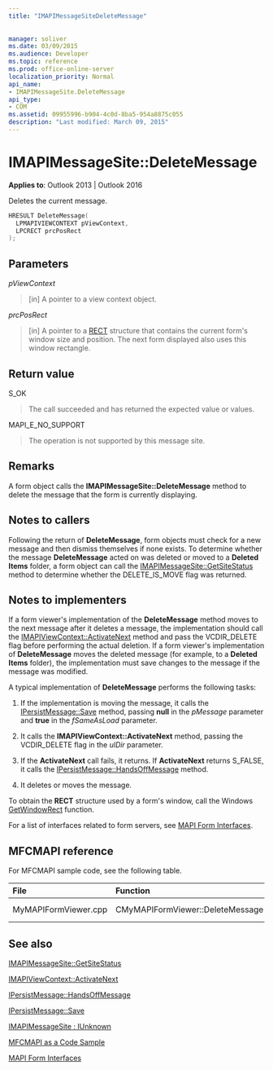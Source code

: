 ```yaml
---
title: "IMAPIMessageSiteDeleteMessage"
 
 
manager: soliver
ms.date: 03/09/2015
ms.audience: Developer
ms.topic: reference
ms.prod: office-online-server
localization_priority: Normal
api_name:
- IMAPIMessageSite.DeleteMessage
api_type:
- COM
ms.assetid: 09955996-b904-4c0d-8ba5-954a8875c055
description: "Last modified: March 09, 2015"
---
```


# IMAPIMessageSite::DeleteMessage

  
  
**Applies to**: Outlook 2013 | Outlook 2016 
  
Deletes the current message.
  
```cpp
HRESULT DeleteMessage(
  LPMAPIVIEWCONTEXT pViewContext,
  LPCRECT prcPosRect
);
```

## Parameters

 _pViewContext_
  
> [in] A pointer to a view context object.
    
 _prcPosRect_
  
> [in] A pointer to a [RECT](http://msdn.microsoft.com/en-us/library/dd162897%28VS.85%29.aspx) structure that contains the current form's window size and position. The next form displayed also uses this window rectangle. 
    
## Return value

S_OK 
  
> The call succeeded and has returned the expected value or values.
    
MAPI_E_NO_SUPPORT 
  
> The operation is not supported by this message site.
    
## Remarks

A form object calls the **IMAPIMessageSite::DeleteMessage** method to delete the message that the form is currently displaying. 
  
## Notes to callers

Following the return of **DeleteMessage**, form objects must check for a new message and then dismiss themselves if none exists. To determine whether the message **DeleteMessage** acted on was deleted or moved to a **Deleted Items** folder, a form object can call the [IMAPIMessageSite::GetSiteStatus](imapimessagesite-getsitestatus.md) method to determine whether the DELETE_IS_MOVE flag was returned. 
  
## Notes to implementers

If a form viewer's implementation of the **DeleteMessage** method moves to the next message after it deletes a message, the implementation should call the [IMAPIViewContext::ActivateNext](imapiviewcontext-activatenext.md) method and pass the VCDIR_DELETE flag before performing the actual deletion. If a form viewer's implementation of **DeleteMessage** moves the deleted message (for example, to a **Deleted Items** folder), the implementation must save changes to the message if the message was modified. 
  
A typical implementation of **DeleteMessage** performs the following tasks: 
  
1. If the implementation is moving the message, it calls the [IPersistMessage::Save](ipersistmessage-save.md) method, passing **null** in the  _pMessage_ parameter and **true** in the  _fSameAsLoad_ parameter. 
    
2. It calls the **IMAPIViewContext::ActivateNext** method, passing the VCDIR_DELETE flag in the  _ulDir_ parameter. 
    
3. If the **ActivateNext** call fails, it returns. If **ActivateNext** returns S_FALSE, it calls the [IPersistMessage::HandsOffMessage](ipersistmessage-handsoffmessage.md) method. 
    
4. It deletes or moves the message.
    
To obtain the **RECT** structure used by a form's window, call the Windows [GetWindowRect](http://msdn.microsoft.com/en-us/library/ms633519) function. 
  
For a list of interfaces related to form servers, see [MAPI Form Interfaces](mapi-form-interfaces.md).
  
## MFCMAPI reference

For MFCMAPI sample code, see the following table.
  
|**File**|**Function**|**Comment**|
|:-----|:-----|:-----|
|MyMAPIFormViewer.cpp  <br/> |CMyMAPIFormViewer::DeleteMessage  <br/> |Not implemented.  <br/> |
   
## See also



[IMAPIMessageSite::GetSiteStatus](imapimessagesite-getsitestatus.md)
  
[IMAPIViewContext::ActivateNext](imapiviewcontext-activatenext.md)
  
[IPersistMessage::HandsOffMessage](ipersistmessage-handsoffmessage.md)
  
[IPersistMessage::Save](ipersistmessage-save.md)
  
[IMAPIMessageSite : IUnknown](imapimessagesiteiunknown.md)


[MFCMAPI as a Code Sample](mfcmapi-as-a-code-sample.md)
  
[MAPI Form Interfaces](mapi-form-interfaces.md)

